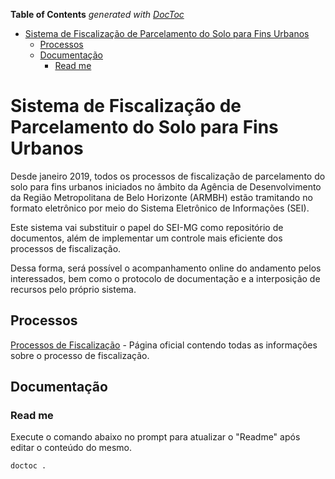 <!-- START doctoc generated TOC please keep comment here to allow auto update -->
<!-- DON'T EDIT THIS SECTION, INSTEAD RE-RUN doctoc TO UPDATE -->
**Table of Contents**  *generated with [DocToc](https://github.com/thlorenz/doctoc)*

- [Sistema de Fiscalização de Parcelamento do Solo para Fins Urbanos](#sistema-de-fiscaliza%C3%A7%C3%A3o-de-parcelamento-do-solo-para-fins-urbanos)
  - [Processos](#processos)
  - [Documentação](#documenta%C3%A7%C3%A3o)
    - [Read me](#read-me)

<!-- END doctoc generated TOC please keep comment here to allow auto update -->

# Sistema de Fiscalização de Parcelamento do Solo para Fins Urbanos
Desde janeiro 2019, todos os processos de fiscalização de parcelamento do solo para fins urbanos iniciados no âmbito da Agência de Desenvolvimento da Região Metropolitana de Belo Horizonte (ARMBH) estão tramitando no formato eletrônico por meio do Sistema Eletrônico de Informações (SEI).

Este sistema vai substituir o papel do SEI-MG como repositório de documentos, além de implementar um controle mais eficiente dos processos de fiscalização.

Dessa forma, será possível o acompanhamento online do andamento pelos interessados, bem como o protocolo de documentação e a interposição de recursos pelo próprio sistema.

## Processos
[Processos de Fiscalização](http://www.agenciarmbh.mg.gov.br/processos-fiscalizacao-parcelamento/) - Página oficial contendo todas as informações sobre o processo de fiscalização.


## Documentação
### Read me
Execute o comando abaixo no prompt para atualizar o "Readme" após editar o conteúdo do mesmo.
```
doctoc .
```
